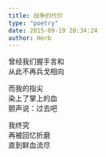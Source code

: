 ```yaml
---  
title: 战争的代价  
type: "poetry"  
date: 2015-09-19 20:34:24  
author: Herb  
---  
```

曾经我们握手言和  
从此不再兵戈相向  

而我的指尖  
染上了掌上的血  
颤声说：过去吧  

我终究  
再被回忆折磨  
直到鲜血流尽